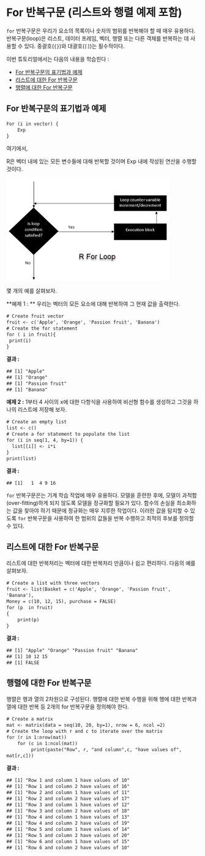 # For 반복구문 (리스트와 행렬 예제 포함)



`for` 반복구문은 우리가 요소의 목록이나 숫자의 범위를 반복해야 할 때 매우 유용하다. 반복구문(loop)은 리스트, 데이터 프레임, 벡터, 행렬 또는 다른 객체를 반복하는 데 사용할 수 있다. 중괄호(`{}`)와 대괄호(`[]`)는 필수적이다.

이번 튜토리얼에서는 다음의 내용을 학습힌다 :

- [For 반복구문의 표기법과 예제](./r-for-loop_kr.html#1)
- [리스트에 대한 For 반복구문](./r-for-loop_kr.html#2)
- [행렬에 대한 For 반복구문](./r-for-loop_kr.html#3)



## For 반복구문의 표기법과 예제

```
For (i in vector) {
    Exp	
}
```

여기에서,

R은 벡터 내에 있는 모든 변수들에 대해 반복할 것이며 Exp 내에 작성된 연산을 수행할 것이다.

[<img src="images/032818_1243_ForLoopinRw1.png" alt="img" style="zoom:80%;" />](https://www.guru99.com/images/r_programming/032818_1243_ForLoopinRw1.png)



몇 개의 예를 살펴보자.

**예제 1 : ** 우리는 벡터의 모든 요소에 대해 반복하여 그 현재 값을 출력한다.

```
# Create fruit vector
fruit <- c('Apple', 'Orange', 'Passion fruit', 'Banana')
# Create the for statement
for ( i in fruit){ 
 print(i)
}
```

**결과 :**

```
## [1] "Apple"
## [1] "Orange"
## [1] "Passion fruit"
## [1] "Banana"
```



**예제 2 :** 1부터 4 사이의 x에 대한 다항식을 사용하여 비선형 함수를 생성하고 그것을 하나의 리스트에 저장해 보자.

```
# Create an empty list
list <- c()
# Create a for statement to populate the list
for (i in seq(1, 4, by=1)) {
  list[[i]] <- i*i
}
print(list)
```

**결과 :**

```
## [1]   1  4 9 16		
```

`for` 반복구문은는 기계 학습 작업에 매우 유용하다. 모델을 훈련한 후에, 모델이 과적합(over-fitting)하게 되지 않도록 모델을 정규화할 필요가 있다. 함수의 손실을 최소화하는 값을 찾아야 하기 때문에 정규화는 매우 지루한 작업이다. 이러한 값을 탐지할 수 있도록 `for` 반복구문을 사용하여 한 범위의 값들을 반복 수행하고 최적의 후보를 정의할 수 있다.



## 리스트에 대한 For 반복구문

리스트에 대한 반복처리는 벡터에 대한 반복처리 만큼이나 쉽고 편리하다. 다음의 예를 살펴보자.

```
# Create a list with three vectors
fruit <- list(Basket = c('Apple', 'Orange', 'Passion fruit', 'Banana'), 
Money = c(10, 12, 15), purchase = FALSE)
for (p  in fruit) 
{ 
	print(p)
}
```

**결과 :**

```
## [1] "Apple" "Orange" "Passion fruit" "Banana"       
## [1] 10 12 15
## [1] FALSE
```



## 행렬에 대한 For 반복구문

행렬은 행과 열의 2차원으로 구성된다. 행렬에 대한 반복 수행을 위해 행에 대한 반복과 열에 대한 반복 등 2개의  for 반복구문을 정의해야 한다.

```
# Create a matrix
mat <- matrix(data = seq(10, 20, by=1), nrow = 6, ncol =2)
# Create the loop with r and c to iterate over the matrix
for (r in 1:nrow(mat))   
    for (c in 1:ncol(mat))  
         print(paste("Row", r, "and column",c, "have values of", mat[r,c]))  
```

**결과 :**

```
## [1] "Row 1 and column 1 have values of 10"
## [1] "Row 1 and column 2 have values of 16"
## [1] "Row 2 and column 1 have values of 11"
## [1] "Row 2 and column 2 have values of 17"
## [1] "Row 3 and column 1 have values of 12"
## [1] "Row 3 and column 2 have values of 18"
## [1] "Row 4 and column 1 have values of 13"
## [1] "Row 4 and column 2 have values of 19"
## [1] "Row 5 and column 1 have values of 14"
## [1] "Row 5 and column 2 have values of 20"
## [1] "Row 6 and column 1 have values of 15"
## [1] "Row 6 and column 2 have values of 10" 
```